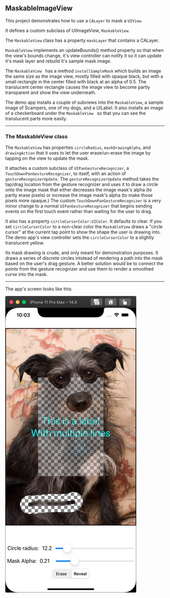 ## MaskableImageView


This project demonstrates how to use a `CALayer` to mask a `UIView`.

It defines a custom subclass of UIImageView, `MaskableView`.

The `MaskableView` class has a property `maskLayer` that contains a CALayer. 

`MaskableView` implements an updateBounds() method property so that when the view's bounds change, it's view controller can notify it so it can update it's mask layer and rebuild it's sample mask image.

The `MaskableView ` has a method `installSampleMask` which builds an image the same size as the image view, mostly filled with opaque black, but with a small rectangle in the center filled with black at an alpha of 0.5. The translucent center rectangle causes the image view to become partly transparent and show the view underneath.

The demo app installs a couple of subviews into the `MaskableView`, a sample image of Scampers, one of my dogs, and a UILabel. It also installs an image of a checkerboard under the `MaskableView ` so that you can see the translucent parts more easily.

***

### The MaskableView class

The `MaskableView` has properties `circleRadius`, `maskDrawingAlpha`, and `drawingAction` that it uses to let the user erase/un-erase the image by tapping on the view to update the mask.

It attaches a custom subclass of `UIPanGestureRecognizer`, a `TouchDownPanGestureRecognizer`, to itself, with an action of `gestureRecognizerUpdate`. The `gestureRecognizerUpdate` method takes the tap/drag location from the gesture recognizer and uses it to draw a circle onto the image mask that either decreases the image mask's alpha (to partly erase pixels) or increase the image mask's alpha (to make those pixels more opaque.) The custom `TouchDownPanGestureRecognizer` is a very minor change to a normal `UIPanGestureRecognizer` that begins sending events on the first touch event rather than waiting for the user to drag.

It also has a property `circleCursorColor:UIColor`. It defaults to clear. If you set `circleCursorColor` to a non-clear color the `MaskableView` draws a "circle cursor" at the current tap point to show the shape the user is drawing into. The demo app's view controller sets the `circleCursorColor` to a slightly translucent yellow.

Its mask drawing is crude, and only meant for demonstration purposes. It draws a series of discrete circles intstead of rendering a path into the mask based on the user's drag gesture. A better solution would be to connect the points from the gesture recognizer and use them to render a smoothed curve into the mask.

***

The app's screen looks like this:


![](MaskableImageView.png)